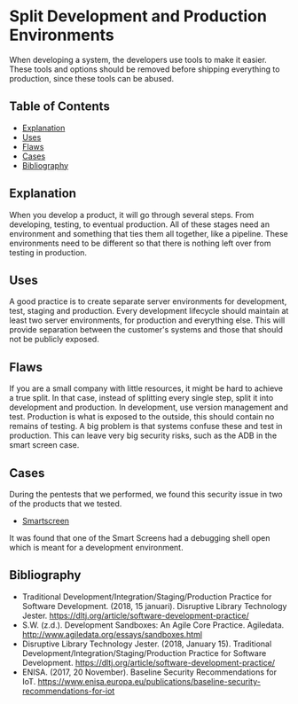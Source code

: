 # Split Development and Production Environments

When developing a system, the developers use tools to make it easier. These tools and options should be removed before shipping everything to production, since these tools can be abused.

## Table of Contents

- [Explanation](#explanation)
- [Uses](#uses)
- [Flaws](#flaws)
- [Cases](#cases)
- [Bibliography](#bibliography)

## Explanation

When you develop a product, it will go through several steps. From developing, testing, to eventual production. All of these stages need an environment and something that ties them all together, like a pipeline. These environments need to be different so that there is nothing left over from testing in production.

## Uses

A good practice is to create separate server environments for development, test, staging and production. Every development lifecycle should maintain at least two server environments, for production and everything else. This will provide separation between the customer's systems and those that should not be publicly exposed.

## Flaws

If you are a small company with little resources, it might be hard to achieve a true split. In that case, instead of splitting every single step, split it into development and production. In development, use version management and test. Production is what is exposed to the outside, this should contain no remains of testing. A big problem is that systems confuse these and test in production. This can leave very big security risks, such as the ADB in the smart screen case.

## Cases

During the pentests that we performed, we found this security issue in two of the products that we tested.

- [Smartscreen](cases/smartscreen#Vulnerabilities)
  
It was found that one of the Smart Screens had a debugging shell open which is meant for a development environment.

## Bibliography

- Traditional Development/Integration/Staging/Production Practice for Software Development. (2018, 15 januari). Disruptive Library Technology Jester. <https://dltj.org/article/software-development-practice/>
- S.W. (z.d.). Development Sandboxes: An Agile Core Practice. Agiledata. <http://www.agiledata.org/essays/sandboxes.html>
- Disruptive Library Technology Jester. (2018, January 15). Traditional Development/Integration/Staging/Production Practice for Software Development. <https://dltj.org/article/software-development-practice/>
- ENISA. (2017, 20 November). Baseline Security Recommendations for IoT. <https://www.enisa.europa.eu/publications/baseline-security-recommendations-for-iot>
